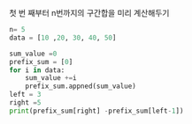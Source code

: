 
첫 번 째부터 n번까지의 구간합을 미리 계산해두기

```py
n= 5
data = [10 ,20, 30, 40, 50]

sum_value =0
prefix_sum = [0]
for i in data:
	sum_value +=i
	prefix_sum.appned(sum_value)
left = 3
right =5
print(prefix_sum[right] -prefix_sum[left-1])

```
